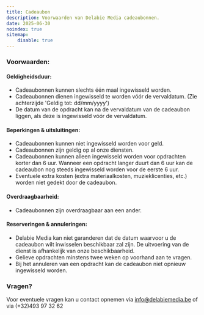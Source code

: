 ```yaml
---
title: Cadeaubon
description: Voorwaarden van Delabie Media cadeaubonnen.
date: 2025-06-30
noindex: true
sitemap:
    disable: true
---
```

### Voorwaarden:
#### Geldigheidsduur:
- Cadeaubonnen kunnen slechts één maal ingewisseld worden.
- Cadeaubonnen dienen ingewisseld te worden vóór de vervaldatum. (Zie achterzijde 'Geldig tot: dd/mm/yyyy')
- De datum van de opdracht kan na de vervaldatum van de cadeaubon liggen, als deze is ingewisseld vóór de vervaldatum.

#### Beperkingen & uitsluitingen:
- Cadeaubonnen kunnen niet ingewisseld worden voor geld.
- Cadeaubonnen zijn geldig op al onze diensten.
- Cadeaubonnen kunnen alleen ingewisseld worden voor opdrachten korter dan 6 uur.
Wanneer een opdracht langer duurt dan 6 uur kan de cadeaubon nog steeds ingewisseld worden voor de eerste 6 uur.
- Eventuele extra kosten (extra materiaalkosten, muzieklicenties, etc.) worden niet gedekt door de cadeaubon.

#### Overdraagbaarheid:
- Cadeaubonnen zijn overdraagbaar aan een ander.

#### Reserveringen & annuleringen:
- Delabie Media kan niet garanderen dat de datum waarvoor u de cadeaubon wilt inwisselen beschikbaar zal zijn.
De uitvoering van de dienst is afhankelijk van onze beschikbaarheid.
- Gelieve opdrachten minstens twee weken op voorhand aan te vragen.
- Bij het annuleren van een opdracht kan de cadeaubon niet opnieuw ingewisseld worden.

### Vragen?
Voor eventuele vragen kan u contact opnemen via info@delabiemedia.be of via (+32)493 97 32 62
